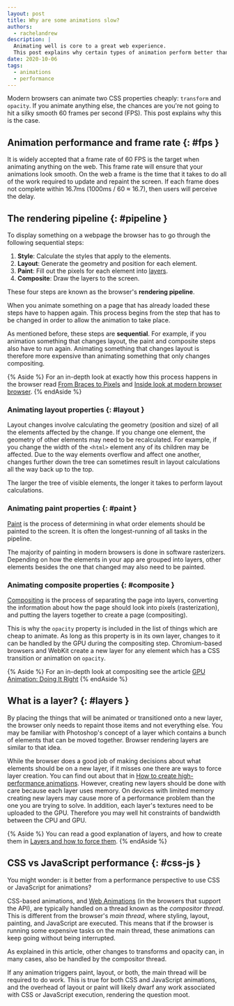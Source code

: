 ```yaml
---
layout: post
title: Why are some animations slow?
authors:
  - rachelandrew
description: |
  Animating well is core to a great web experience.
  This post explains why certain types of animation perform better than others.
date: 2020-10-06
tags:
  - animations
  - performance
---
```


Modern browsers can animate two CSS properties cheaply: `transform` and `opacity`.
If you animate anything else,
the chances are you're not going to hit a silky smooth 60 frames per second (FPS).
This post explains why this is the case.

## Animation performance and frame rate {: #fps }

It is widely accepted that a frame rate of 60 FPS is the target when animating anything on the web.
This frame rate will ensure that your animations look smooth.
On the web a frame is the time that it takes to do all of the work required to update and repaint the screen.
If each frame does not complete within 16.7ms (1000ms / 60 ≈ 16.7),
then users will perceive the delay.

## The rendering pipeline {: #pipeline }

To display something on a webpage the browser has to go through the following sequential steps:

1. **Style**: Calculate the styles that apply to the elements.
2. **Layout**: Generate the geometry and position for each element.
3. **Paint**: Fill out the pixels for each element into [layers](#layers).
4. **Composite**: Draw the layers to the screen.

These four steps are known as the browser's **rendering pipeline**.

When you animate something on a page that has already loaded
these steps have to happen again.
This process begins from the step that has to be changed in order to allow the animation to take place.

As mentioned before, these steps are **sequential**.
For example, if you animation something that changes layout, the paint and composite
steps also have to run again. Animating something that changes layout
is therefore more expensive than animating something that only changes compositing.

{% Aside %}
For an in-depth look at exactly how this process happens in the browser
read [From Braces to Pixels](https://alistapart.com/article/braces-to-pixels/) and
[Inside look at modern browser browser](https://developers.google.com/web/updates/2018/09/inside-browser-part3).
{% endAside %}

### Animating layout properties {: #layout }

Layout changes involve calculating the geometry (position and size) of all the elements affected by the change.
If you change one element,
the geometry of other elements may need to be recalculated.
For example, if you change the width of the `<html>` element any of its children may be affected.
Due to the way elements overflow and affect one another,
changes further down the tree can sometimes result in layout calculations all the way back up to the top.

The larger the tree of visible elements,
the longer it takes to perform layout calculations.

### Animating paint properties {: #paint }

[Paint](https://developers.google.com/web/updates/2018/09/inside-browser-part3#paint)
is the process of determining in what order elements should be painted to the screen.
It is often the longest-running of all tasks in the pipeline.

<!-- TODO(kaycebasques): Do we have a good link for "rasterizers"? -->

The majority of painting in modern browsers is done in software rasterizers.
Depending on how the elements in your app are grouped into layers,
other elements besides the one that changed may also need to be painted.

### Animating composite properties {: #composite }

[Compositing](https://developers.google.com/web/updates/2018/09/inside-browser-part3#what_is_compositing)
is the process of separating the page into layers, converting the information about how the page should look
into pixels (rasterization), and putting the layers together to create a page (compositing).

This is why the `opacity` property is included in the list of things which are cheap to animate.
As long as this property is in its own layer, changes to it can be handled by the GPU during the compositing step.
Chromium-based browsers and WebKit create a new layer for any element which has a CSS transition or animation on `opacity`.

{% Aside %}
For an in-depth look at compositing see the article
[GPU Animation: Doing It Right](https://www.smashingmagazine.com/2016/12/gpu-animation-doing-it-right/)
{% endAside %}

## What is a layer? {: #layers }

By placing the things that will be animated or transitioned onto a new layer,
the browser only needs to repaint those items and not everything else.
You may be familiar with Photoshop's concept of a layer which contains a bunch of elements that can be moved together.
Browser rendering layers are similar to that idea.

While the browser does a good job of making decisions about what elements should be on a new layer,
if it misses one there are ways to force layer creation.
You can find out about that in [How to create high-performance animations](/animations-guide).
However, creating new layers should be done with care because each layer uses memory.
On devices with limited memory creating new layers may cause more of a performance problem than the one you are trying to solve.
In addition, each layer's textures need to be uploaded to the GPU.
Therefore you may well hit constraints of bandwidth between the CPU and GPU.

{% Aside %}
You can read a good explanation of layers, and how to create them in
[Layers and how to force them](https://dassur.ma/things/forcing-layers/).
{% endAside %}

## CSS vs JavaScript performance {: #css-js }

You might wonder: is it better from a performance perspective to use CSS or JavaScript for animations?

CSS-based animations, and [Web Animations](/web-animations/) (in the browsers that support the API),
are typically handled on a thread known as the *compositor thread*.
This is different from the browser's *main thread*, where styling, layout, painting, and JavaScript are executed.
This means that if the browser is running some expensive tasks on the main thread,
these animations can keep going without being interrupted.

As explained in this article,
other changes to transforms and opacity can, in many cases, also be handled by the compositor thread.

If any animation triggers paint, layout, or both,
the main thread will be required to do work.
This is true for both CSS and JavaScript animations,
and the overhead of layout or paint will likely dwarf any work associated with CSS or JavaScript execution,
rendering the question moot.
